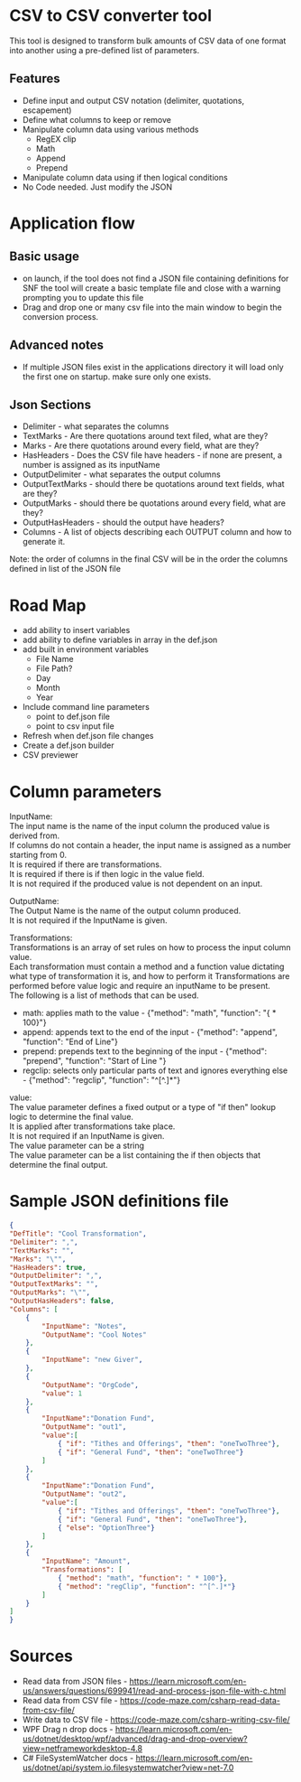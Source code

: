 # CSV to CSV converter tool
This tool is designed to transform bulk amounts of CSV data of one format into another using a pre-defined list of parameters. 

## Features
- Define input and output CSV notation (delimiter, quotations, escapement)
- Define what columns to keep or remove
- Manipulate column data using various methods
  - RegEX clip
  - Math
  - Append
  - Prepend
- Manipulate column data using if then logical conditions
- No Code needed. Just modify the JSON

# Application flow
## Basic usage
- on launch, if the tool does not find a JSON file containing definitions for SNF the tool will create a basic template file and close with a warning prompting you to update this file
- Drag and drop one or many csv file into the main window to begin the conversion process. 

## Advanced notes
- If multiple JSON files exist in the applications directory it will load only the first one on startup. make sure only one exists.

## Json Sections
- Delimiter - what separates the columns
- TextMarks - Are there quotations around text filed, what are they?
- Marks - Are there quotations around every field, what are they?
- HasHeaders - Does the CSV file have headers - if none are present, a number is assigned as its inputName
- OutputDelimiter - what separates the output columns
- OutputTextMarks - should there be quotations around text fields, what are they?
- OutputMarks - should there be quotations around every field, what are they?
- OutputHasHeaders - should the output have headers?
- Columns - A list of objects describing each OUTPUT column and how to generate it.

Note: the order of columns in the final CSV will be in the order the columns defined in list of the JSON file

# Road Map
- add ability to insert variables
- add ability to define variables in array in the def.json
- add built in environment variables
  - File Name
  - File Path?
  - Day
  - Month
  - Year
- Include command line parameters
  - point to def.json file
  - point to csv input file
- Refresh when def.json file changes
- Create a def.json builder
- CSV previewer

# Column parameters
InputName:  
The input name is the name of the input column the produced value is derived from.  
If columns do not contain a header, the input name is assigned as a number starting from 0.  
It is required if there are transformations.  
It is required if there is if then logic in the value field.  
It is not required if the produced value is not dependent on an input. 

OutputName:  
The Output Name is the name of the output column produced.  
It is not required if the InputName is given.  

Transformations:  
Transformations is an array of set rules on how to process the input column value.  
Each transformation must contain a method and a function value dictating what type of transformation it is, and how to perform it
Transformations are performed before value logic and require an inputName to be present.  
The following is a list of methods that can be used.  
  - math: applies math to the value - {"method": "math", "function": "{ * 100}"}
  - append: appends text to the end of the input - {"method": "append", "function": "End of Line"}
  - prepend: prepends text to the beginning of the input - {"method": "prepend", "function": "Start of Line "}
  - regclip: selects only particular parts of text and ignores everything else - {"method": "regclip", "function": "^[^.]*"}


value:  
The value parameter defines a fixed output or a type of "if then" lookup logic to determine the final value.  
It is applied after transformations take place.  
It is not required if an InputName is given.  
The value parameter can be a string  
The value parameter can be a list containing the if then objects that determine the final output.  



# Sample JSON definitions file
```JSON
{
"DefTitle": "Cool Transformation",
"Delimiter": ",",
"TextMarks": "",
"Marks": "\"",
"HasHeaders": true,
"OutputDelimiter": ",",
"OutputTextMarks": "",
"OutputMarks": "\"",
"OutputHasHeaders": false,
"Columns": [
	{
		"InputName": "Notes",
		"OutputName": "Cool Notes"
	},
	{
		"InputName": "new Giver",
	},
	{
		"OutputName": "OrgCode",
		"value": 1
	},
	{
		"InputName":"Donation Fund",
		"OutputName": "out1",
		"value":[
			{ "if": "Tithes and Offerings", "then": "oneTwoThree"},
			{ "if": "General Fund", "then": "oneTwoThree"}
		]
	},
	{
		"InputName":"Donation Fund",
		"OutputName": "out2",
		"value":[
			{ "if": "Tithes and Offerings", "then": "oneTwoThree"},
			{ "if": "General Fund", "then": "oneTwoThree"},
			{ "else": "OptionThree"}
		]
	},
	{
		"InputName": "Amount",
		"Transformations": [
			{ "method": "math", "function": " * 100"},
			{ "method": "regClip", "function": "^[^.]*"}
		]
	}
]
}
```

# Sources
- Read data from JSON files - https://learn.microsoft.com/en-us/answers/questions/699941/read-and-process-json-file-with-c.html
- Read data from CSV file - https://code-maze.com/csharp-read-data-from-csv-file/
- Write data to CSV file - https://code-maze.com/csharp-writing-csv-file/
- WPF Drag n drop docs - https://learn.microsoft.com/en-us/dotnet/desktop/wpf/advanced/drag-and-drop-overview?view=netframeworkdesktop-4.8
- C# FileSystemWatcher docs - https://learn.microsoft.com/en-us/dotnet/api/system.io.filesystemwatcher?view=net-7.0
